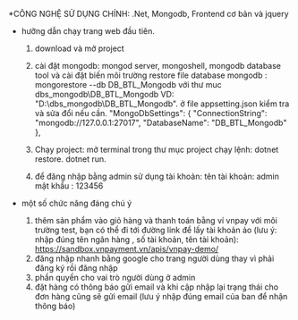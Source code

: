 *CÔNG NGHỆ SỬ DỤNG CHÍNH: .Net, Mongodb, Frontend cơ bản và jquery

* hưỡng dẫn chạy trang web đầu tiên. 
   1. download và mở project
   2. cài đặt mongodb: mongod server, mongoshell, mongodb database tool và cài đặt biến môi trường
      restore file database mongodb : mongorestore --db DB_BTL_Mongodb với thư muc dbs_mongodb\DB_BTL_Mongodb VD: "D:\dbs_mongodb\DB_BTL_Mongodb".
      ở file appsetting.json  kiểm tra và sửa đổi nếu cần.
        "MongoDbSettings": {
           "ConnectionString": "mongodb://127.0.0.1:27017",
           "DatabaseName": "DB_BTL_Mongodb"
         },
   3. Chạy project: mở terminal trong thư mục project chạy lệnh:
       dotnet restore.
       dotnet run.
   
   4. để đăng nhập bằng admin sử dụng tài khoản:
        tên tài khoản: admin
        mật khẩu : 123456

* một số chức năng đáng chú ý
  1. thêm sản phẩm vào giỏ hàng và thanh toán bằng ví vnpay với môi trường test,
       bạn có thể đi tới đường link để lấy tài khoản ảo (lưu ý: nhập đúng tên ngân hàng , số tài khoản, tên tài khoản):
        https://sandbox.vnpayment.vn/apis/vnpay-demo/
  3. đăng nhập nhanh bằng google cho trang người dùng thay vì phải đăng ký rồi đăng nhập
  4. phần quyền cho vai trò người dùng ở admin 
  5. đặt hàng có thông báo gửi email và khi cập nhập lại trạng thái cho đơn hàng cũng sẽ gửi email (lưu ý nhập đúng email của ban để nhận thông báo)
